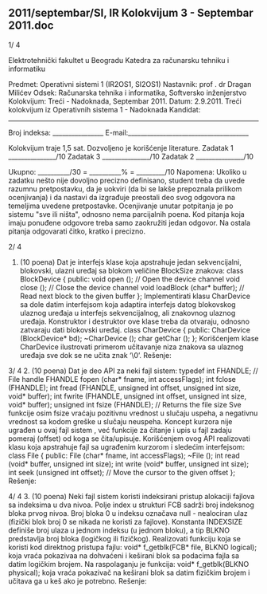 2011/septembar/SI, IR Kolokvijum 3 - Septembar 2011.doc
--------------------------------------------------------------------------------


1/  4

Elektrotehnički fakultet u Beogradu
Katedra za računarsku tehniku i informatiku

Predmet: Operativni sistemi 1 (IR2OS1, SI2OS1)
Nastavnik: prof . dr Dragan Milićev
Odsek: Računarska tehnika i informatika, Softversko inženjerstvo
Kolokvijum: Treći - Nadoknada, Septembar 2011.
Datum: 2.9.2011.
Treći kolokvijum iz Operativnih sistema 1 - Nadoknada
Kandidat:
 _____________________________________________________________
Broj indeksa: ________________ E-mail:______________________________________

Kolokvijum traje 1,5 sat. Dozvoljeno je korišćenje literature.
Zadatak 1 _______________/10 Zadatak 3 _______________/10
Zadatak 2 _______________/10

Ukupno: __________/30 = __________% = _________/10
Napomena: Ukoliko u zadatku nešto nije dovoljno precizno definisano, student treba da
uvede razumnu pretpostavku, da je uokviri (da bi se lakše prepoznala prilikom ocenjivanja) i
da nastavi da izgrađuje preostali deo svog odgovora na temeljima uvedene pretpostavke.
Ocenjivanje unutar potpitanja je po sistemu "sve ili ništa", odnosno nema parcijalnih poena.
Kod pitanja koja imaju ponuđene odgovore treba samo zaokružiti jedan odgovor. Na ostala
pitanja odgovarati čitko, kratko i precizno.


2/  4
1. (10 poena)
Dat je interfejs klase koja apstrahuje jedan sekvencijalni, blokovski, ulazni uređaj sa blokom
veličine
BlockSize znakova:
class BlockDevice {
public:
  void open ();  // Open the device channel
  void close (); // Close the device channel
  void loadBlock (char* buffer); // Read next block to the given buffer
};
Implementirati klasu CharDevice sa dole datim interfejsom koja adaptira interfejs datog
blokovskog ulaznog uređaja u interfejs sekvencijalnog,  ali znakovnog ulaznog uređaja.
Konstruktor i destruktor ove klase treba da otvaraju, odnosno zatvaraju dati blokovski uređaj.
class CharDevice {
public:
  CharDevice (BlockDevice* bd);
 ~CharDevice ();
  char getChar ();
};
Korišćenjem klase CharDevice ilustrovati primerom učitavanje niza znakova sa ulaznog
uređaja sve dok se ne učita znak ‘\0’.
Rešenje:

3/  4
2. (10 poena)
Dat je deo API za neki fajl sistem:
typedef int FHANDLE; // File handle
FHANDLE fopen (char* fname, int accessFlags);
int fclose (FHANDLE);
int fread (FHANDLE, unsigned int offset, unsigned int size, void* buffer);
int fwrite (FHANDLE, unsigned int offset, unsigned int size, void* buffer);
unsigned int fsize (FHANDLE); // Returns the file size
Sve funkcije osim fsize vraćaju pozitivnu vrednost u slučaju uspeha, a negativnu vrednost sa
kodom greške u slučaju neuspeha. Koncept kurzora nije ugrađen u ovaj fajl sistem ,  već
funkcije za čitanje i upis u fajl zadaju pomeraj (offset) od koga se čita/upisuje.
Korišćenjem ovog API realizovati klasu koja apstrahuje fajl sa ugrađenim kurzorom i
sledećim interfejsom:
class File {
public:
  File (char* fname, int accessFlags);
 ~File ();
  int read (void* buffer, unsigned int size);
  int write (void* buffer, unsigned int size);
  int seek (unsigned int offset); // Move the cursor to the given offset
};
Rešenje:

4/  4
3. (10 poena)
Neki fajl sistem koristi indeksirani pristup alokaciji fajlova sa indeksima u dva nivoa. Polje
index u strukturi FCB sadrži broj indeksnog bloka prvog nivoa. Broj bloka 0 u indeksu
označava null - nealociran ulaz (fizički blok broj 0 se nikada ne koristi za fajlove). Konstanta
INDEXSIZE definiše broj ulaza u jednom indeksu (u jednom bloku), a tip BLKNO predstavlja
broj bloka (logičkog ili fizičkog).
Realizovati funkciju koja se koristi kod direktnog pristupa fajlu:
void* f_getblk(FCB* file, BLKNO logical);
koja vraća pokazivaa na dohvaćeni i keširani blok sa podacima fajla sa datim logičkim
brojem. Na raspolaganju je funkcija:
void* f_getblk(BLKNO physical);
koja vraća pokazivač na keširani blok sa datim fizičkim brojem i učitava ga u keš ako je
potrebno.
Rešenje:
